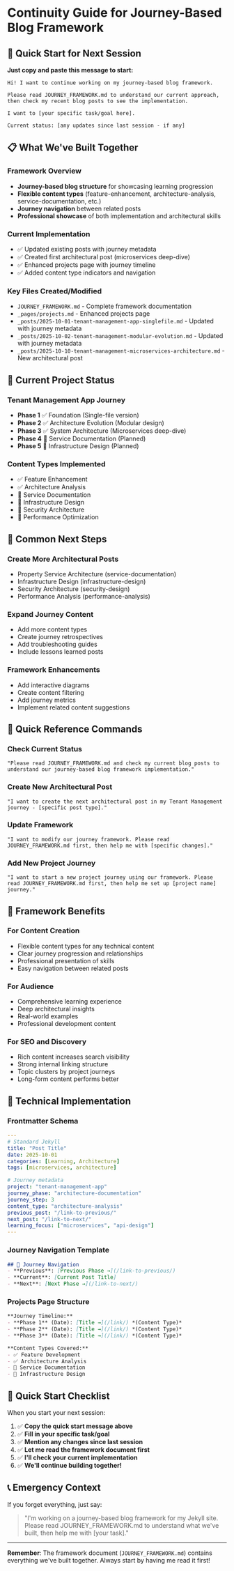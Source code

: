 # Continuity Guide for Journey-Based Blog Framework

## 🚀 Quick Start for Next Session

**Just copy and paste this message to start:**

```
Hi! I want to continue working on my journey-based blog framework. 

Please read JOURNEY_FRAMEWORK.md to understand our current approach, then check my recent blog posts to see the implementation.

I want to [your specific task/goal here].

Current status: [any updates since last session - if any]
```

## 📋 What We've Built Together

### **Framework Overview**
- **Journey-based blog structure** for showcasing learning progression
- **Flexible content types** (feature-enhancement, architecture-analysis, service-documentation, etc.)
- **Journey navigation** between related posts
- **Professional showcase** of both implementation and architectural skills

### **Current Implementation**
- ✅ Updated existing posts with journey metadata
- ✅ Created first architectural post (microservices deep-dive)
- ✅ Enhanced projects page with journey timeline
- ✅ Added content type indicators and navigation

### **Key Files Created/Modified**
- `JOURNEY_FRAMEWORK.md` - Complete framework documentation
- `_pages/projects.md` - Enhanced projects page
- `_posts/2025-10-01-tenant-management-app-singlefile.md` - Updated with journey metadata
- `_posts/2025-10-02-tenant-management-modular-evolution.md` - Updated with journey metadata
- `_posts/2025-10-10-tenant-management-microservices-architecture.md` - New architectural post

## 🎯 Current Project Status

### **Tenant Management App Journey**
- **Phase 1** ✅ Foundation (Single-file version)
- **Phase 2** ✅ Architecture Evolution (Modular design)
- **Phase 3** ✅ System Architecture (Microservices deep-dive)
- **Phase 4** 🚧 Service Documentation (Planned)
- **Phase 5** 🚧 Infrastructure Design (Planned)

### **Content Types Implemented**
- ✅ Feature Enhancement
- ✅ Architecture Analysis
- 🚧 Service Documentation
- 🚧 Infrastructure Design
- 🚧 Security Architecture
- 🚧 Performance Optimization

## 🔄 Common Next Steps

### **Create More Architectural Posts**
- Property Service Architecture (service-documentation)
- Infrastructure Design (infrastructure-design)
- Security Architecture (security-design)
- Performance Analysis (performance-analysis)

### **Expand Journey Content**
- Add more content types
- Create journey retrospectives
- Add troubleshooting guides
- Include lessons learned posts

### **Framework Enhancements**
- Add interactive diagrams
- Create content filtering
- Add journey metrics
- Implement related content suggestions

## 📝 Quick Reference Commands

### **Check Current Status**
```
"Please read JOURNEY_FRAMEWORK.md and check my current blog posts to understand our journey-based blog framework implementation."
```

### **Create New Architectural Post**
```
"I want to create the next architectural post in my Tenant Management journey - [specific post type]."
```

### **Update Framework**
```
"I want to modify our journey framework. Please read JOURNEY_FRAMEWORK.md first, then help me with [specific changes]."
```

### **Add New Project Journey**
```
"I want to start a new project journey using our framework. Please read JOURNEY_FRAMEWORK.md first, then help me set up [project name] journey."
```

## 🎯 Framework Benefits

### **For Content Creation**
- Flexible content types for any technical content
- Clear journey progression and relationships
- Professional presentation of skills
- Easy navigation between related posts

### **For Audience**
- Comprehensive learning experience
- Deep architectural insights
- Real-world examples
- Professional development content

### **For SEO and Discovery**
- Rich content increases search visibility
- Strong internal linking structure
- Topic clusters by project journeys
- Long-form content performs better

## 🔧 Technical Implementation

### **Frontmatter Schema**
```yaml
---
# Standard Jekyll
title: "Post Title"
date: 2025-10-01
categories: [Learning, Architecture]
tags: [microservices, architecture]

# Journey metadata
project: "tenant-management-app"
journey_phase: "architecture-documentation"
journey_step: 3
content_type: "architecture-analysis"
previous_post: "/link-to-previous/"
next_post: "/link-to-next/"
learning_focus: ["microservices", "api-design"]
---
```

### **Journey Navigation Template**
```markdown
## 🚀 Journey Navigation
- **Previous**: [Previous Phase →](/link-to-previous/)
- **Current**: [Current Post Title]
- **Next**: [Next Phase →](/link-to-next/)
```

### **Projects Page Structure**
```markdown
**Journey Timeline:**
- **Phase 1** (Date): [Title →](/link/) *(Content Type)*
- **Phase 2** (Date): [Title →](/link/) *(Content Type)*
- **Phase 3** (Date): [Title →](/link/) *(Content Type)*

**Content Types Covered:**
- ✅ Feature Development
- ✅ Architecture Analysis
- 🚧 Service Documentation
- 🚧 Infrastructure Design
```

## 🚀 Quick Start Checklist

When you start your next session:

1. ✅ **Copy the quick start message above**
2. ✅ **Fill in your specific task/goal**
3. ✅ **Mention any changes since last session**
4. ✅ **Let me read the framework document first**
5. ✅ **I'll check your current implementation**
6. ✅ **We'll continue building together!**

## 📞 Emergency Context

If you forget everything, just say:
> "I'm working on a journey-based blog framework for my Jekyll site. Please read JOURNEY_FRAMEWORK.md to understand what we've built, then help me with [your task]."

---

**Remember**: The framework document (`JOURNEY_FRAMEWORK.md`) contains everything we've built together. Always start by having me read it first!

